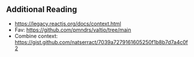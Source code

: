 ## Additional Reading
- https://legacy.reactjs.org/docs/context.html
- Fav: https://github.com/pmndrs/valtio/tree/main
- Combine context: https://gist.github.com/natserract/7039a7279161605250f1b8b7d7a4c0f2
